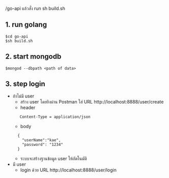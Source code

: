 <!-- start api -->
/go-api แล้วสั่ง run
sh build.sh

<!-- step mongo and first use api-->
## 1. run golang
```
$cd go-api
$sh build.sh
```
## 2. start mongodb
```
$mongod --dbpath <path of data>
```
## 3. step login
  - ถ้าไม่มี user
    - สร้าง user โดยยิงผ่าน Postman ใส่ URL http://localhost:8888/user/create
    - header
    ```
       Content-Type = application/json
    ```
    - body
    ```
      {
        "userName":"kae",
        "password": "1234"
      }
    ```
    - ระบบจะสร้างฐานข้อมูล user ให้อัตโนมัติ
  - มี user
    - login ด้วย URL http://localhost:8888/user/login
